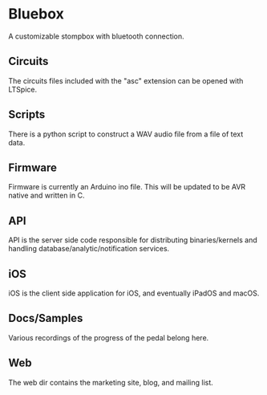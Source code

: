 # Bluebox
A customizable stompbox with bluetooth connection.

## Circuits
The circuits files included with the "asc" extension can be opened with LTSpice.

## Scripts
There is a python script to construct a WAV audio file from a file of text data.

## Firmware
Firmware is currently an Arduino ino file. This will be updated to be AVR native and written in C.

## API
API is the server side code responsible for distributing binaries/kernels and handling database/analytic/notification services.

## iOS
iOS is the client side application for iOS, and eventually iPadOS and macOS.

## Docs/Samples
Various recordings of the progress of the pedal belong here.

## Web
The web dir contains the marketing site, blog, and mailing list.
